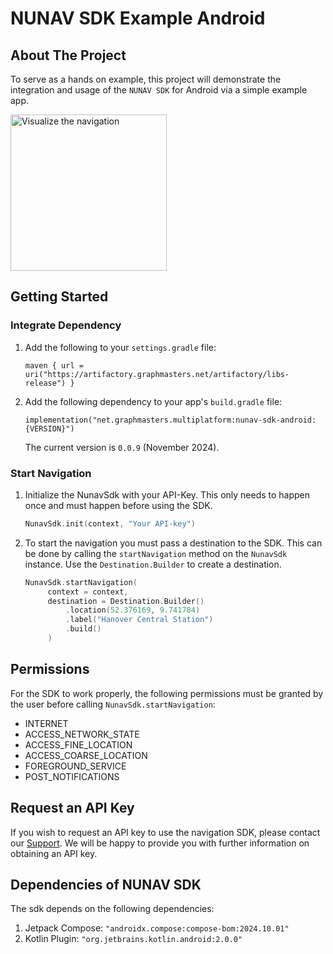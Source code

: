 # NUNAV SDK Example Android

## About The Project

To serve as a hands on example, this project will demonstrate the integration and usage of the `NUNAV SDK` for Android
via a simple example app.

<img src="docs/navigation.gif" alt="Visualize the navigation" width="250"/>

## Getting Started

### Integrate Dependency
1. Add the following to your `settings.gradle` file:
   ```
   maven { url = uri("https://artifactory.graphmasters.net/artifactory/libs-release") }
   ```

2. Add the following dependency to your app's `build.gradle` file:
   ```
   implementation("net.graphmasters.multiplatform:nunav-sdk-android:{VERSION}")
   ```
   The current version is `0.0.9` (November 2024).

### Start Navigation
1. Initialize the NunavSdk with your API-Key. This only needs to happen once and must happen before using the SDK.
   ```kotlin
   NunavSdk.init(context, "Your API-key")
   ```

2. To start the navigation you must pass a destination to the SDK. This can be done by calling the `startNavigation`
   method on the `NunavSdk` instance. Use the `Destination.Builder` to create a destination.

   ```kotlin
   NunavSdk.startNavigation(
        context = context,
        destination = Destination.Builder()
            .location(52.376169, 9.741784)
            .label("Hanover Central Station")
            .build()
        )
   ```

## Permissions
For the SDK to work properly, the following permissions must be granted by the user before
calling `NunavSdk.startNavigation`:

   * INTERNET
   * ACCESS_NETWORK_STATE
   * ACCESS_FINE_LOCATION
   * ACCESS_COARSE_LOCATION
   * FOREGROUND_SERVICE
   * POST_NOTIFICATIONS

## Request an API Key
If you wish to request an API key to use the navigation SDK, please contact our [Support](https://nunav.net/lp/sdk). We will be happy to provide you with further information on obtaining an API key.

## Dependencies of NUNAV SDK
The sdk depends on the following dependencies:
1. Jetpack Compose: `"androidx.compose:compose-bom:2024.10.01"`
2. Kotlin Plugin: `"org.jetbrains.kotlin.android:2.0.0"`


